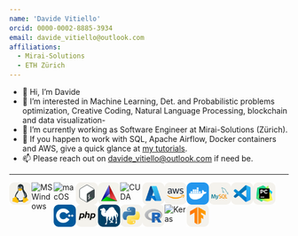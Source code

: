 ```yaml
---
name: 'Davide Vitiello'
orcid: 0000-0002-8885-3934
email: davide_vitiello@outlook.com
affiliations:
  - Mirai-Solutions
  - ETH Zürich
---
```


- 👋 Hi, I’m Davide
- 👀 I’m interested in Machine Learning, Det. and Probabilistic problems optimization, Creative Coding, Natural Language Processing, blockchain and data visualization-
- 🌱 I’m currently working as Software Engineer at Mirai-Solutions (Zürich).
- 👀 If you happen to work with SQL, Apache Airflow, Docker containers and AWS, give a quick glance at [my tutorials](https://github.com/Davz33/tutorials/wiki/).
- 📫 Please reach out on davide_vitiello@outlook.com if need be.
---
<img align="left" alt="Linux" width="40px" src="https://raw.githubusercontent.com/tandpfun/skill-icons/main/icons/Linux-Light.svg" />
<img align="left" alt="MS Windows" width="40px" src="https://raw.githubusercontent.com/tandpfun/skill-icons/main/icons/Windows-Light.svg" />
<img align="left" alt="macOS" width="40px" src="https://user-images.githubusercontent.com/61201794/219880289-ce4cd3bc-4d42-4de4-8561-5dc6a170580c.png" />
<img align="left" alt="Bash" width="40px" src="https://raw.githubusercontent.com/tandpfun/skill-icons/main/icons/Bash-Light.svg" />
<img align="left" alt="CMake" width="40px" src="https://raw.githubusercontent.com/tandpfun/skill-icons/main/icons/CMake-Light.svg" />
<img align="left" alt="CUDA" width="40px" src="https://raw.githubusercontent.com/tandpfun/skill-icons/f331643be7c1fe0fe9859281cf79d144e411b359/icons/Cuda-Light.svg" />
<img align="left" alt="Azure" width="40px" src="https://raw.githubusercontent.com/tandpfun/skill-icons/main/icons/Azure-Light.svg" />
<img align="left" alt="AWS" width="40px" src="https://raw.githubusercontent.com/tandpfun/skill-icons/main/icons/AWS-Light.svg" />
<img align="left" alt="Docker" width="40px" src="https://raw.githubusercontent.com/tandpfun/skill-icons/main/icons/Docker.svg" />
<img align="left" alt="MySQL" width="40px" src="https://raw.githubusercontent.com/tandpfun/skill-icons/main/icons/MySQL-Light.svg" />
<img align="left" alt="VSCode" width="40px" src="https://raw.githubusercontent.com/tandpfun/skill-icons/main/icons/VSCode-Light.svg" />
<img align="left" alt="PyCharm" width="40px" src="https://raw.githubusercontent.com/tandpfun/skill-icons/main/icons/PyCharm-Light.svg" />
<img align="left" alt="CPP" width="40px" src="https://raw.githubusercontent.com/tandpfun/skill-icons/main/icons/CPP.svg" />
<img align="left" alt="PHP" width="40px" src="https://raw.githubusercontent.com/tandpfun/skill-icons/main/icons/PHP-Light.svg" />
<img align="left" alt="Perl" width="40px" src="https://raw.githubusercontent.com/tandpfun/skill-icons/main/icons/Perl.svg" />
<img align="left" alt="Python" width="40px" src="https://raw.githubusercontent.com/tandpfun/skill-icons/main/icons/Python-Light.svg" />
<img align="left" alt="R" width="40px" src="https://raw.githubusercontent.com/tandpfun/skill-icons/main/icons/R-Light.svg" />
<img align="left" alt="Keras" width="40px" src="https://upload.wikimedia.org/wikipedia/commons/a/ae/Keras_logo.svg" />
<img align="left" alt="TensorFlow" width="40px" src="https://raw.githubusercontent.com/tandpfun/skill-icons/main/icons/TensorFlow-Light.svg" />



<!---
Davz33/Davz33 is a ✨ special ✨ repository because its `README.md` (this file) appears on your GitHub profile.
You can click the Preview link to take a look at your changes.
--->
